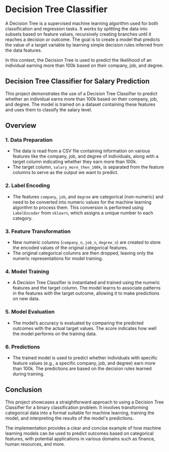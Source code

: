 # Decision Tree Classifier

A Decision Tree is a supervised machine learning algorithm used for both classification and regression tasks. It works by splitting the data into subsets based on feature values, recursively creating branches until it reaches a decision or outcome. The goal is to create a model that predicts the value of a target variable by learning simple decision rules inferred from the data features.

In this context, the Decision Tree is used to predict the likelihood of an individual earning more than 100k based on their company, job, and degree.

## Decision Tree Classifier for Salary Prediction

This project demonstrates the use of a Decision Tree Classifier to predict whether an individual earns more than 100k based on their company, job, and degree. The model is trained on a dataset containing these features and uses them to classify the salary level.

## Overview

### 1. Data Preparation

- The data is read from a CSV file containing information on various features like the company, job, and degree of individuals, along with a target column indicating whether they earn more than 100k.
- The target column, `salary_more_then_100k`, is separated from the feature columns to serve as the output we want to predict.

### 2. Label Encoding

- The features `company`, `job`, and `degree` are categorical (non-numeric) and need to be converted into numeric values for the machine learning algorithm to process them. This conversion is performed using `LabelEncoder` from `sklearn`, which assigns a unique number to each category.

### 3. Feature Transformation

- New numeric columns (`company_n`, `job_n`, `degree_n`) are created to store the encoded values of the original categorical features.
- The original categorical columns are then dropped, leaving only the numeric representations for model training.

### 4. Model Training

- A Decision Tree Classifier is instantiated and trained using the numeric features and the target column. The model learns to associate patterns in the features with the target outcome, allowing it to make predictions on new data.

### 5. Model Evaluation

- The model’s accuracy is evaluated by comparing the predicted outcomes with the actual target values. The score indicates how well the model performs on the training data.

### 6. Predictions

- The trained model is used to predict whether individuals with specific feature values (e.g., a specific company, job, and degree) earn more than 100k. The predictions are based on the decision rules learned during training.

## Conclusion

This project showcases a straightforward approach to using a Decision Tree Classifier for a binary classification problem. It involves transforming categorical data into a format suitable for machine learning, training the model, and interpreting the results of the model's predictions.

The implementation provides a clear and concise example of how machine learning models can be used to predict outcomes based on categorical features, with potential applications in various domains such as finance, human resources, and more.


